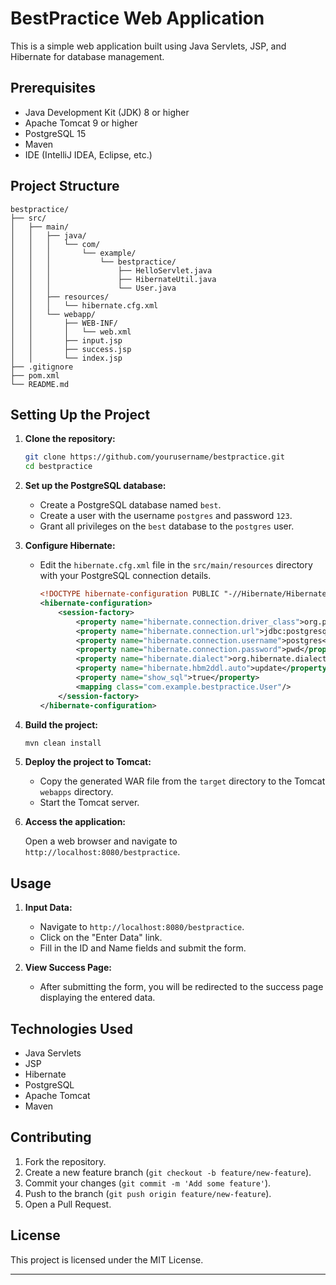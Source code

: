 # BestPractice Web Application

This is a simple web application built using Java Servlets, JSP, and Hibernate for database management.

## Prerequisites

- Java Development Kit (JDK) 8 or higher
- Apache Tomcat 9 or higher
- PostgreSQL 15
- Maven
- IDE (IntelliJ IDEA, Eclipse, etc.)

## Project Structure

```
bestpractice/
├── src/
│   ├── main/
│   │   ├── java/
│   │   │   └── com/
│   │   │       └── example/
│   │   │           └── bestpractice/
│   │   │               ├── HelloServlet.java
│   │   │               ├── HibernateUtil.java
│   │   │               └── User.java
│   │   ├── resources/
│   │   │   └── hibernate.cfg.xml
│   │   └── webapp/
│   │       ├── WEB-INF/
│   │       │   └── web.xml
│   │       ├── input.jsp
│   │       ├── success.jsp
│   │       └── index.jsp
├── .gitignore
├── pom.xml
└── README.md
```

## Setting Up the Project

1. **Clone the repository:**

   ```bash
   git clone https://github.com/yourusername/bestpractice.git
   cd bestpractice
   ```

2. **Set up the PostgreSQL database:**

   - Create a PostgreSQL database named `best`.
   - Create a user with the username `postgres` and password `123`.
   - Grant all privileges on the `best` database to the `postgres` user.

3. **Configure Hibernate:**

   - Edit the `hibernate.cfg.xml` file in the `src/main/resources` directory with your PostgreSQL connection details.

     ```xml
     <!DOCTYPE hibernate-configuration PUBLIC "-//Hibernate/Hibernate Configuration DTD 3.0//EN" "http://hibernate.sourceforge.net/hibernate-configuration-3.0.dtd">
     <hibernate-configuration>
         <session-factory>
             <property name="hibernate.connection.driver_class">org.postgresql.Driver</property>
             <property name="hibernate.connection.url">jdbc:postgresql://localhost:5432/best</property>
             <property name="hibernate.connection.username">postgres</property>
             <property name="hibernate.connection.password">pwd</property>
             <property name="hibernate.dialect">org.hibernate.dialect.PostgreSQLDialect</property>
             <property name="hibernate.hbm2ddl.auto">update</property>
             <property name="show_sql">true</property>
             <mapping class="com.example.bestpractice.User"/>
         </session-factory>
     </hibernate-configuration>
     ```

4. **Build the project:**

   ```bash
   mvn clean install
   ```

5. **Deploy the project to Tomcat:**

   - Copy the generated WAR file from the `target` directory to the Tomcat `webapps` directory.
   - Start the Tomcat server.

6. **Access the application:**

   Open a web browser and navigate to `http://localhost:8080/bestpractice`.

## Usage

1. **Input Data:**

   - Navigate to `http://localhost:8080/bestpractice`.
   - Click on the "Enter Data" link.
   - Fill in the ID and Name fields and submit the form.

2. **View Success Page:**

   - After submitting the form, you will be redirected to the success page displaying the entered data.

## Technologies Used

- Java Servlets
- JSP
- Hibernate
- PostgreSQL
- Apache Tomcat
- Maven

## Contributing

1. Fork the repository.
2. Create a new feature branch (`git checkout -b feature/new-feature`).
3. Commit your changes (`git commit -m 'Add some feature'`).
4. Push to the branch (`git push origin feature/new-feature`).
5. Open a Pull Request.

## License

This project is licensed under the MIT License.

---
